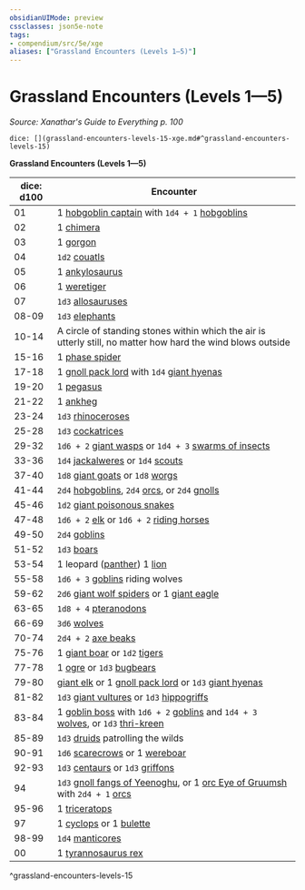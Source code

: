 ```yaml
---
obsidianUIMode: preview
cssclasses: json5e-note
tags:
- compendium/src/5e/xge
aliases: ["Grassland Encounters (Levels 1—5)"]
---
```

# Grassland Encounters (Levels 1—5)
*Source: Xanathar's Guide to Everything p. 100* 

`dice: [](grassland-encounters-levels-15-xge.md#^grassland-encounters-levels-15)`

**Grassland Encounters (Levels 1—5)**

| dice: d100 | Encounter |
|------------|-----------|
| 01 | 1 [hobgoblin captain](compendium/bestiary/humanoid/hobgoblin-captain.md) with `1d4 + 1` [hobgoblins](compendium/bestiary/humanoid/hobgoblin.md) |
| 02 | 1 [chimera](compendium/bestiary/monstrosity/chimera.md) |
| 03 | 1 [gorgon](compendium/bestiary/monstrosity/gorgon.md) |
| 04 | `1d2` [couatls](compendium/bestiary/celestial/couatl.md) |
| 05 | 1 [ankylosaurus](compendium/bestiary/beast/ankylosaurus.md) |
| 06 | 1 [weretiger](compendium/bestiary/humanoid/weretiger.md) |
| 07 | `1d3` [allosauruses](compendium/bestiary/beast/allosaurus.md) |
| 08-09 | `1d3` [elephants](compendium/bestiary/beast/elephant.md) |
| 10-14 | A circle of standing stones within which the air is utterly still, no matter how hard the wind blows outside |
| 15-16 | 1 [phase spider](compendium/bestiary/monstrosity/phase-spider.md) |
| 17-18 | 1 [gnoll pack lord](compendium/bestiary/humanoid/gnoll-pack-lord.md) with `1d4` [giant hyenas](compendium/bestiary/beast/giant-hyena.md) |
| 19-20 | 1 [pegasus](compendium/bestiary/celestial/pegasus.md) |
| 21-22 | 1 [ankheg](compendium/bestiary/monstrosity/ankheg.md) |
| 23-24 | `1d3` [rhinoceroses](compendium/bestiary/beast/rhinoceros.md) |
| 25-28 | `1d3` [cockatrices](compendium/bestiary/monstrosity/cockatrice.md) |
| 29-32 | `1d6 + 2` [giant wasps](compendium/bestiary/beast/giant-wasp.md) or `1d4 + 3` [swarms of insects](compendium/bestiary/beast/swarm-of-insects.md) |
| 33-36 | `1d4` [jackalweres](compendium/bestiary/humanoid/jackalwere.md) or `1d4` [scouts](compendium/bestiary/humanoid/scout.md) |
| 37-40 | `1d8` [giant goats](compendium/bestiary/beast/giant-goat.md) or `1d8` [worgs](compendium/bestiary/monstrosity/worg.md) |
| 41-44 | `2d4` [hobgoblins](compendium/bestiary/humanoid/hobgoblin.md), `2d4` [orcs](compendium/bestiary/humanoid/orc.md), or `2d4` [gnolls](compendium/bestiary/humanoid/gnoll.md) |
| 45-46 | `1d2` [giant poisonous snakes](compendium/bestiary/beast/giant-poisonous-snake.md) |
| 47-48 | `1d6 + 2` [elk](compendium/bestiary/beast/elk.md) or `1d6 + 2` [riding horses](compendium/bestiary/beast/riding-horse.md) |
| 49-50 | `2d4` [goblins](compendium/bestiary/humanoid/goblin.md) |
| 51-52 | `1d3` [boars](compendium/bestiary/beast/boar.md) |
| 53-54 | 1 leopard ([panther](compendium/bestiary/beast/panther.md)) 1 [lion](compendium/bestiary/beast/lion.md) |
| 55-58 | `1d6 + 3` [goblins](compendium/bestiary/humanoid/goblin.md) riding wolves |
| 59-62 | `2d6` [giant wolf spiders](compendium/bestiary/beast/giant-wolf-spider.md) or 1 [giant eagle](compendium/bestiary/beast/giant-eagle.md) |
| 63-65 | `1d8 + 4` [pteranodons](compendium/bestiary/beast/pteranodon.md) |
| 66-69 | `3d6` [wolves](compendium/bestiary/beast/wolf.md) |
| 70-74 | `2d4 + 2` [axe beaks](compendium/bestiary/beast/axe-beak.md) |
| 75-76 | 1 [giant boar](compendium/bestiary/beast/giant-boar.md) or `1d2` [tigers](compendium/bestiary/beast/tiger.md) |
| 77-78 | 1 [ogre](compendium/bestiary/giant/ogre.md) or `1d3` [bugbears](compendium/bestiary/humanoid/bugbear.md) |
| 79-80 | [giant elk](compendium/bestiary/beast/giant-elk.md) or 1 [gnoll pack lord](compendium/bestiary/humanoid/gnoll-pack-lord.md) or `1d3` [giant hyenas](compendium/bestiary/beast/giant-hyena.md) |
| 81-82 | `1d3` [giant vultures](compendium/bestiary/beast/giant-vulture.md) or `1d3` [hippogriffs](compendium/bestiary/monstrosity/hippogriff.md) |
| 83-84 | 1 [goblin boss](compendium/bestiary/humanoid/goblin-boss.md) with `1d6 + 2` [goblins](compendium/bestiary/humanoid/goblin.md) and `1d4 + 3` [wolves](compendium/bestiary/beast/wolf.md), or `1d3` [thri-kreen](compendium/bestiary/humanoid/thri-kreen.md) |
| 85-89 | `1d3` [druids](compendium/bestiary/humanoid/druid.md) patrolling the wilds |
| 90-91 | `1d6` [scarecrows](compendium/bestiary/construct/scarecrow.md) or 1 [wereboar](compendium/bestiary/humanoid/wereboar.md) |
| 92-93 | `1d3` [centaurs](compendium/bestiary/monstrosity/centaur.md) or `1d3` [griffons](compendium/bestiary/monstrosity/griffon.md) |
| 94 | `1d3` [gnoll fangs of Yeenoghu](compendium/bestiary/fiend/gnoll-fang-of-yeenoghu.md), or 1 [orc Eye of Gruumsh](compendium/bestiary/humanoid/orc-eye-of-gruumsh.md) with `2d4 + 1` [orcs](compendium/bestiary/humanoid/orc.md) |
| 95-96 | 1 [triceratops](compendium/bestiary/beast/triceratops.md) |
| 97 | 1 [cyclops](compendium/bestiary/giant/cyclops.md) or 1 [bulette](compendium/bestiary/monstrosity/bulette.md) |
| 98-99 | `1d4` [manticores](compendium/bestiary/monstrosity/manticore.md) |
| 00 | 1 [tyrannosaurus rex](compendium/bestiary/beast/tyrannosaurus-rex.md) |
^grassland-encounters-levels-15